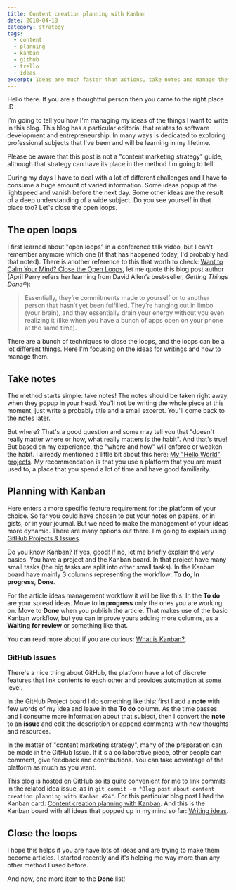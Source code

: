 ```yaml
---
title: Content creation planning with Kanban
date: 2018-04-18
category: strategy
tags:
  - content
  - planning
  - kanban
  - github
  - trello
  - ideas
excerpt: Ideas are much faster than actions, take notes and manage them later to become great articles.
---
```


Hello there. If you are a thoughtful person then you came to the right place :D

I'm going to tell you how I'm managing my ideas of the things I want to write in this blog. This blog has a particular editorial that relates to software development and entrepreneurship. In many ways is dedicated to exploring professional subjects that I've been and will be learning in my lifetime.

Please be aware that this post is not a "content marketing strategy" guide, although that strategy can have its place in the method I'm going to tell.

During my days I have to deal with a lot of different challenges and I have to consume a huge amount of varied information. Some ideas popup at the lightspeed and vanish before the next day. Some other ideas are the result of a deep understanding of a wide subject. Do you see yourself in that place too? Let's close the open loops.

## The open loops

I first learned about "open loops" in a conference talk video, but I can't remember anymore which one (if that has happened today, I'd probably had that noted). There is another reference to this that worth to check: [Want to Calm Your Mind? Close the Open Loops](http://learndobecome.com/want-to-calm-your-mind-close-the-open-loops/), let me quote this blog post author (April Perry refers her learning from David Allen’s best-seller, _Getting Things Done®_):

> Essentially, they’re commitments made to yourself or to another person that hasn’t yet been fulfilled. They’re hanging out in limbo (your brain), and they essentially drain your energy without you even realizing it (like when you have a bunch of apps open on your phone at the same time).

There are a bunch of techniques to close the loops, and the loops can be a lot different things. Here I'm focusing on the ideas for writings and how to manage them.

## Take notes

The method starts simple: take notes! The notes should be taken right away when they popup in your head. You'll not be writing the whole piece at this moment, just write a probably title and a small excerpt. You'll come back to the notes later.

But where? That's a good question and some may tell you that "doesn't really matter where or how, what really matters is the habit". And that's true! But based on my experience, the "where and how" will enforce or weaken the habit. I already mentioned a little bit about this here: [My "Hello World" projects](https://bernardodiasdacruz.com/2018/04/01/my-hello-world-projects/). My recommendation is that you use a platform that you are must used to, a place that you spend a lot of time and have good familiarity.

## Planning with Kanban

Here enters a more specific feature requirement for the platform of your choice. So far you could have chosen to put your notes on papers, or in gists, or in your journal. But we need to make the management of your ideas more dynamic. There are many options out there. I'm going to explain using [GitHub Projects & Issues](https://help.github.com/articles/about-project-boards/).

Do you know Kanban? If yes, good! If no, let me briefly explain the very basics. You have a project and the Kanban board. In that project have many small tasks (the big tasks are split into other small tasks). In the Kanban board have mainly 3 columns representing the workflow: **To do**, **In progress**, **Done**.

For the article ideas management workflow it will be like this: In the **To do** are your spread ideas. Move to **In progress** only the ones you are working on. Move to **Done** when you publish the article. That makes use of the basic Kanban workflow, but you can improve yours adding more columns, as a **Waiting for review** or something like that.

You can read more about if you are curious: [What is Kanban?](https://www.atlassian.com/agile/kanban).

### GitHub Issues

There's a nice thing about GitHub, the platform have a lot of discrete features that link contents to each other and provides automation at some level.

In the GitHub Project board I do something like this: first I add a **note** with few words of my idea and leave in the **To do** column. As the time passes and I consume more information about that subject, then I convert the **note** to an **issue** and edit the description or append comments with new thoughts and resources.

In the matter of "content marketing strategy", many of the preparation can be made in the GitHub Issue. If it's a collaborative piece, other people can comment, give feedback and contributions. You can take advantage of the platform as much as you want.

This blog is hosted on GitHub so its quite convenient for me to link commits in the related idea issue, as in `git commit -m "Blog post about content creation planning with Kanban #24"`. For this particular blog post I had the Kanban card: [Content creation planning with Kanban](https://github.com/bernardodiasc/bernardodiasc.github.io/issues/24). And this is the Kanban board with all ideas that popped up in my mind so far: [Writing ideas](https://github.com/bernardodiasc/bernardodiasc.github.io/projects/1).

## Close the loops

I hope this helps if you are have lots of ideas and are trying to make them become articles. I started recently and it's helping me way more than any other method I used before.

And now, one more item to the **Done** list!
